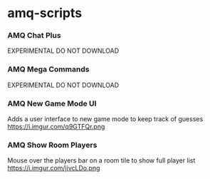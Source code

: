 # amq-scripts

### AMQ Chat Plus
EXPERIMENTAL DO NOT DOWNLOAD

### AMQ Mega Commands
EXPERIMENTAL DO NOT DOWNLOAD

### AMQ New Game Mode UI
Adds a user interface to new game mode to keep track of guesses https://i.imgur.com/q9GTFQr.png

### AMQ Show Room Players
Mouse over the players bar on a room tile to show full player list https://i.imgur.com/jivcLDo.png
